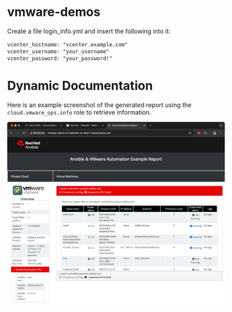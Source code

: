 # vmware-demos

Create a file login_info.yml and insert the following into it:

```
vcenter_hostname: "vcenter.example.com"
vcenter_username: "your_username"
vcenter_password: "your_password!"
```


# Dynamic Documentation


Here is an example screenshot of the generated report using the `cloud.vmware_ops.info` role to retrieve information.

![image of vmware dynamic documentation](images/example_report_screenshot.png)